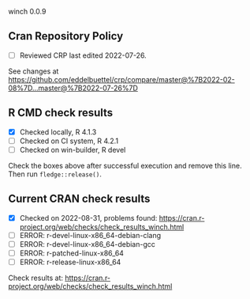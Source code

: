 winch 0.0.9

## Cran Repository Policy

- [ ] Reviewed CRP last edited 2022-07-26.

See changes at https://github.com/eddelbuettel/crp/compare/master@%7B2022-02-08%7D...master@%7B2022-07-26%7D

## R CMD check results

- [x] Checked locally, R 4.1.3
- [ ] Checked on CI system, R 4.2.1
- [ ] Checked on win-builder, R devel

Check the boxes above after successful execution and remove this line. Then run `fledge::release()`.

## Current CRAN check results

- [x] Checked on 2022-08-31, problems found: https://cran.r-project.org/web/checks/check_results_winch.html
- [ ] ERROR: r-devel-linux-x86_64-debian-clang
- [ ] ERROR: r-devel-linux-x86_64-debian-gcc
- [ ] ERROR: r-patched-linux-x86_64
- [ ] ERROR: r-release-linux-x86_64

Check results at: https://cran.r-project.org/web/checks/check_results_winch.html
